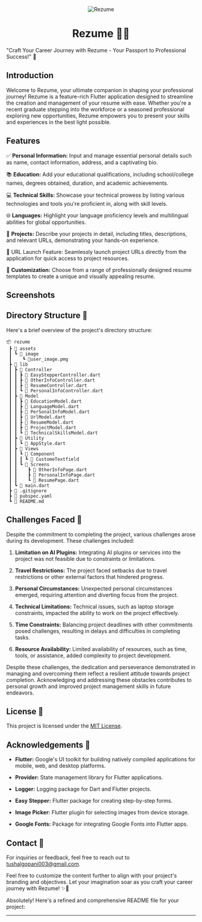 <p align="center">
  <img src="https://github.com/tushal13/rezume/assets/113960162/aa7e8540-b121-4d5e-9f3a-f0d387ae9352" alt="Rezume" />
</p>

<h1 align="center">Rezume 📄✨</h1>



"Craft Your Career Journey with Rezume - Your Passport to Professional Success!" 🚀

## Introduction

Welcome to Rezume, your ultimate companion in shaping your professional journey! Rezume is a feature-rich Flutter application designed to streamline the creation and management of your resume with ease. Whether you're a recent graduate stepping into the workforce or a seasoned professional exploring new opportunities, Rezume empowers you to present your skills and experiences in the best light possible.

## Features

✅ **Personal Information:** Input and manage essential personal details such as name, contact information, address, and a captivating bio.

📚 **Education:** Add your educational qualifications, including school/college names, degrees obtained, duration, and academic achievements.

💻 **Technical Skills:** Showcase your technical prowess by listing various technologies and tools you're proficient in, along with skill levels.

🌐 **Languages:** Highlight your language proficiency levels and multilingual abilities for global opportunities.

🔨 **Projects:** Describe your projects in detail, including titles, descriptions, and relevant URLs, demonstrating your hands-on experience.

🔗 URL Launch Feature: Seamlessly launch project URLs directly from the application for quick access to project resources.

🎨 **Customization:** Choose from a range of professionally designed resume templates to create a unique and visually appealing resume.

## Screenshots



## Directory Structure 📂

Here's a brief overview of the project's directory structure:

```
📦 rezume
 ┣ 📂 assets
 ┃ ┗ 📂 image
 ┃    ┗ 📜user_image.pmg
 ┣ 📂 lib
 ┃ ┣ 📂 Controller
 ┃ ┃ ┣ 📜 EasyStepperController.dart
 ┃ ┃ ┣ 📜 OtherInfoController.dart
 ┃ ┃ ┣ 📜 ResumeController.dart
 ┃ ┃ ┗ 📜 PersonalInfoController.dart
 ┃ ┣ 📂 Model
 ┃ ┃ ┣ 📜 EducationModel.dart
 ┃ ┃ ┣ 📜 LanguageModel.dart
 ┃ ┃ ┣ 📜 PerSonalInfoModel.dart
 ┃ ┃ ┣ 📜 UrlModel.dart
 ┃ ┃ ┣ 📜 ResumeModel.dart
 ┃ ┃ ┣ 📜 ProjectModel.dart
 ┃ ┃ ┗ 📜 TechnicalSkillsModel.dart
 ┃ ┣ 📂 Utility
 ┃ ┃ ┗ 📜 AppStyle.dart
 ┃ ┣ 📂 Views
 ┃ ┃ ┗ 📂 Component
 ┃ ┃ ┃ ┗ 📜 CustomeTextfield
 ┃ ┃ ┗ 📂 Screens
 ┃ ┃    ┣ 📜 OtherInfoPage.dart
 ┃ ┃    ┣ 📜 PersonalInfoPage.dart
 ┃ ┃    ┗ 📜 ResumePage.dart
 ┃ ┗ 📜 main.dart
 ┣ 📜 .gitignore
 ┣ 📜 pubspec.yaml
 ┗ 📜 README.md
```

## Challenges Faced 🤔

Despite the commitment to completing the project, various challenges arose during its development. These challenges included:

1. **Limitation on AI Plugins:**
   Integrating AI plugins or services into the project was not feasible due to constraints or limitations.

2. **Travel Restrictions:**
   The project faced setbacks due to travel restrictions or other external factors that hindered progress.

3. **Personal Circumstances:**
   Unexpected personal circumstances emerged, requiring attention and diverting focus from the project.

4. **Technical Limitations:**
   Technical issues, such as laptop storage constraints, impacted the ability to work on the project effectively.

5. **Time Constraints:**
   Balancing project deadlines with other commitments posed challenges, resulting in delays and difficulties in completing tasks.

6. **Resource Availability:**
   Limited availability of resources, such as time, tools, or assistance, added complexity to project development.

Despite these challenges, the dedication and perseverance demonstrated in managing and overcoming them reflect a resilient attitude towards project completion. Acknowledging and addressing these obstacles contributes to personal growth and improved project management skills in future endeavors.


## License 📝

This project is licensed under the [MIT License](https://opensource.org/licenses/MIT).

## Acknowledgements 🙏

- **Flutter:** Google's UI toolkit for building natively compiled applications for mobile, web, and desktop platforms.
  
- **Provider:** State management library for Flutter applications.
  
- **Logger:** Logging package for Dart and Flutter projects.
  
- **Easy Stepper:** Flutter package for creating step-by-step forms.
  
- **Image Picker:** Flutter plugin for selecting images from device storage.
  
- **Google Fonts:** Package for integrating Google Fonts into Flutter apps.

## Contact 📧

For inquiries or feedback, feel free to reach out to [tushalgopani003@gmail.com](mailto:tushalgopani003@gmail.com).

Feel free to customize the content further to align with your project's branding and objectives. Let your imagination soar as you craft your career journey with Rezume! ✨🚀


Absolutely! Here's a refined and comprehensive README file for your project:

---

